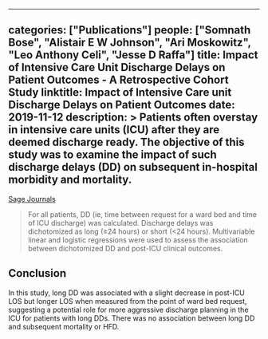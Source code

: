 
---
categories: ["Publications"]
people: ["Somnath Bose", "Alistair E W Johnson", "Ari Moskowitz", "Leo Anthony Celi", "Jesse D Raffa"]
title: Impact of Intensive Care Unit Discharge Delays on Patient Outcomes - A Retrospective Cohort Study
linktitle: Impact of Intensive Care unit Discharge Delays on Patient Outcomes
date: 2019-11-12
description: >
 Patients often overstay in intensive care units (ICU) after they are deemed discharge ready. The objective of this study was to examine the impact of such discharge delays (DD) on subsequent in-hospital morbidity and mortality.
---

<a href="https://journals.sagepub.com/doi/10.1177/0885066618800276" target="_blank">Sage Journals</a>

>For all patients, DD (ie, time between request for a ward bed and time of ICU discharge) was calculated. Discharge delays was dichotomized as long (≥24 hours) or short (<24 hours). Multivariable linear and logistic regressions were used to assess the association between dichotomized DD and post-ICU clinical outcomes.

## Conclusion

In this study, long DD was associated with a slight decrease in post-ICU LOS but longer LOS when measured from the point of ward bed request, suggesting a potential role for more aggressive discharge planning in the ICU for patients with long DDs. There was no association between long DD and subsequent mortality or HFD.